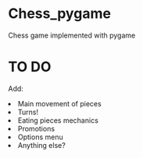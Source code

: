 # Chess_pygame
Chess game implemented with pygame


# TO DO
Add:
<li>
  Main movement of pieces
</li>
<li>
  Turns!
</li>
<li>
  Eating pieces mechanics
</li>
<li>
  Promotions
</li>
<li>
  Options menu
</li>
<li>Anything else?</li>
